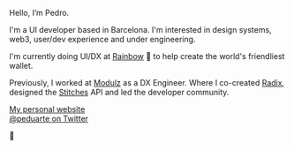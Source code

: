 Hello, I’m Pedro.

I'm a UI developer based in Barcelona. I'm interested in design systems, web3, user/dev experience and under engineering.

I'm currently doing UI/DX at [Rainbow](https://rainbow.me) 🌈 to help create the world's friendliest wallet.

Previously, I worked at [Modulz](https://modulz.app) as a DX Engineer. Where I co-created [Radix](https://radix-ui.com), designed the [Stitches](https://stitches.dev) API and led the developer community.


[My personal website](https://ped.ro/) <br />
[@peduarte on Twitter](https://ped.ro/twitter/)

👊
